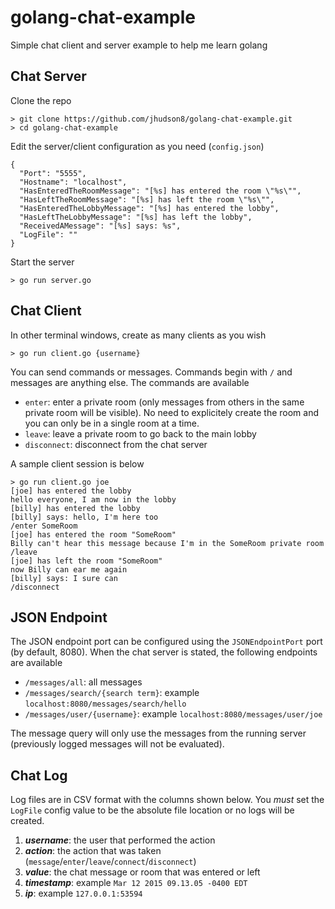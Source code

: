 # golang-chat-example
Simple chat client and server example to help me learn golang


Chat Server
-----------

Clone the repo
```
> git clone https://github.com/jhudson8/golang-chat-example.git
> cd golang-chat-example
```

Edit the server/client configuration as you need (```config.json```)
```
{
  "Port": "5555",
  "Hostname": "localhost",
  "HasEnteredTheRoomMessage": "[%s] has entered the room \"%s\"",
  "HasLeftTheRoomMessage": "[%s] has left the room \"%s\"",
  "HasEnteredTheLobbyMessage": "[%s] has entered the lobby",
  "HasLeftTheLobbyMessage": "[%s] has left the lobby",
  "ReceivedAMessage": "[%s] says: %s",
  "LogFile": ""
}
```

Start the server
```
> go run server.go
```


Chat Client
-----------
In other terminal windows, create as many clients as you wish
```
> go run client.go {username}
```

You can send commands or messages.  Commands begin with ```/``` and messages are anything else.
The commands are available

* ```enter```: enter a private room (only messages from others in the same private room will be visible).  No need to explicitely create the room and you can only be in a single room at a time.
* ```leave```: leave a private room to go back to the main lobby
* ```disconnect```: disconnect from the chat server

A sample client session is below
```
> go run client.go joe
[joe] has entered the lobby
hello everyone, I am now in the lobby
[billy] has entered the lobby
[billy] says: hello, I'm here too
/enter SomeRoom
[joe] has entered the room "SomeRoom"
Billy can't hear this message because I'm in the SomeRoom private room         
/leave
[joe] has left the room "SomeRoom"
now Billy can ear me again
[billy] says: I sure can
/disconnect
```

JSON Endpoint
----------
The JSON endpoint port can be configured using the ```JSONEndpointPort``` port (by default, 8080).  When the chat server is stated, the following endpoints are available

* ```/messages/all```: all messages
* ```/messages/search/{search term}```: example ```localhost:8080/messages/search/hello```
* ```/messages/user/{username}```: example ```localhost:8080/messages/user/joe```

The message query will only use the messages from the running server (previously logged messages will not be evaluated).


Chat Log
----------
Log files are in CSV format with the columns shown below.  You *must* set the ```LogFile``` config value to be the absolute file location or no logs will be created.

1. ***username***: the user that performed the action
2. ***action***: the action that was taken (```message```/```enter```/```leave```/```connect```/```disconnect```)
3. ***value***: the chat message or room that was entered or left
4. ***timestamp***: example ```Mar 12 2015 09.13.05 -0400 EDT```
5. ***ip***: example ```127.0.0.1:53594```

